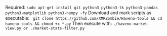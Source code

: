Required:
``` sudo apt-get install git python3 python3-tk python3-pandas python3-matplotlib python3-numpy -fy ```
Download and mark scripts as executable:
``` git clone https://github.com/XMRZombie/Haveno-tools && cd haveno-tools && chmod +x *.py```
Then execute with:
``` ./haveno-market-view.py or ./market-stats-filter.py ```
